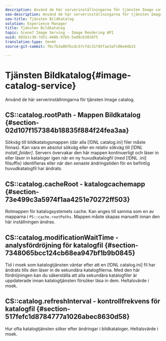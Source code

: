 ```yaml
---
description: Använd de här serverinställningarna för tjänsten Image catalog.
seo-description: Använd de här serverinställningarna för tjänsten Image catalog.
seo-title: Tjänsten Bildkatalog
solution: Experience Manager
title: Tjänsten Bildkatalog
topic: Scene7 Image Serving - Image Rendering API
uuid: 601b1c30-7d51-448b-97b5-5ad9cb383975
translation-type: tm+mt
source-git-commit: 7bc7b3a86fbcdc57cfdc31745fae3afc06e44b15

---
```



# Tjänsten Bildkatalog{#image-catalog-service}

Använd de här serverinställningarna för tjänsten Image catalog.

## CS::catalog.rootPath - Mappen Bildkatalog {#section-02d107f157384b18835f884f24fea3aa}

Sökväg till bildkatalogsmappen (där alla [!DNL catalog.ini] filer måste finnas). Kan vara en absolut sökväg eller en relativ sökväg till *[!DNL install_folder]*. Servern övervakar den här mappen kontinuerligt och läser in eller läser in kataloger igen när en ny huvudkatalogfil (med [!DNL .ini] filsuffix) identifieras eller när den senaste ändringstiden för en befintlig huvudkatalogfil har ändrats.

## CS::catalog.cacheRoot - katalogcachemapp {#section-73e499c3a5974f1aa4251e70272ff503}

Rotmappen för katalogsystemets cache. Kan anges till samma som en av mapparna i `PS::cache.rootPaths`. Mappen måste skapas manuellt innan den här inställningen ändras.

## CS::catalog.modificationWaitTime - analysfördröjning för katalogfil {#section-7348065bcc124cb68ea947bf1b9b0845}

Tid i msek som katalogtjänsten väntar efter att en [!DNL catalog.ini] fil har ändrats tills den läser in de sekundära katalogfilerna. Med den här fördröjningen kan du säkerställa att alla sekundära katalogfiler är uppdaterade innan katalogtjänsten försöker läsa in dem. Heltalsvärde i msek.

## CS::catalog.refreshInterval - kontrollfrekvens för katalogfil {#section-517fefc1d8784777a1026abec8630d58}

Hur ofta katalogtjänsten söker efter ändringar i bildkataloger. Heltalsvärde i msek.
